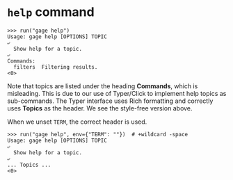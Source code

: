 # `help` command

    >>> run("gage help")
    Usage: gage help [OPTIONS] TOPIC
    ⤶
      Show help for a topic.
    ⤶
    Commands:
      filters  Filtering results.
    <0>

Note that topics are listed under the heading **Commands**, which is
misleading. This is due to our use of Typer/Click to implement help
topics as sub-commands. The Typer interface uses Rich formatting and
correctly uses **Topics** as the header. We see the style-free version
above.

When we unset `TERM`, the correct header is used.

    >>> run("gage help", env={"TERM": ""})  # +wildcard -space
    Usage: gage help [OPTIONS] TOPIC
    ⤶
      Show help for a topic.
    ⤶
    ... Topics ...
    <0>
